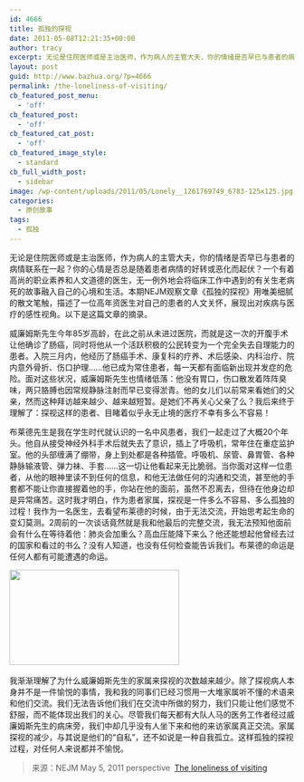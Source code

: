 ```yaml
---
id: 4666
title: 孤独的探视
date: 2011-05-08T12:21:35+00:00
author: tracy
excerpt: 无论是住院医师或是主治医师，作为病人的主管大夫，你的情绪是否早已与患者的病情联系在一起？你的心情是否总是随着患者病情的好转或恶化而起伏？一个有着高尚的职业素养和人文道德的医生，无一例外地会将临床工作中遇到的有关生老病死的故事融入自己的心境和生活。本期NEJM观察文章《孤独的探视》用唯美细腻的散文笔触，描述了一位高年资医生对自己的患者的人文关怀，展现出对疾病与医疗的感性视角。
layout: post
guid: http://www.bazhua.org/?p=4666
permalink: /the-loneliness-of-visiting/
cb_featured_post_menu:
  - 'off'
cb_featured_post:
  - 'off'
cb_featured_cat_post:
  - 'off'
cb_featured_image_style:
  - standard
cb_full_width_post:
  - sidebar
image: /wp-content/uploads/2011/05/Lonely__1261769749_6783-125x125.jpg
categories:
  - 原创故事
tags:
  - 孤独
---
```

无论是住院医师或是主治医师，作为病人的主管大夫，你的情绪是否早已与患者的病情联系在一起？你的心情是否总是随着患者病情的好转或恶化而起伏？一个有着高尚的职业素养和人文道德的医生，无一例外地会将临床工作中遇到的有关生老病死的故事融入自己的心境和生活。本期NEJM观察文章《孤独的探视》用唯美细腻的散文笔触，描述了一位高年资医生对自己的患者的人文关怀，展现出对疾病与医疗的感性视角。以下是这篇文章的摘录。

威廉姆斯先生今年85岁高龄，在此之前从未进过医院，而就是这一次的开腹手术让他确诊了肠癌，同时将他从一个活跃积极的公民转变为一个完全失去自理能力的患者。入院三月内，他经历了肠癌手术、康复科的疗养、术后感染、内科治疗、院内意外骨折、伤口护理……他已成为常住患者，每一天都有面临新出现并发症的危险。面对这些状况，威廉姆斯先生也情绪低落：他没有胃口，伤口散发着阵阵臭味，两只胳膊也因常规静脉注射而早已变得淤青。他的女儿们以前常来看她们的父亲，然而这种拜访越来越少、越来越短暂。是她们不再关心父亲了么？我后来终于理解了：探视这样的患者、目睹着似乎永无止境的医疗不幸有多么不容易！

布莱德先生是我在学生时代就认识的一名中风患者，我们一起走过了大概20个年头。他自从接受神经外科手术后就失去了意识，插上了呼吸机，常年住在重症监护室。他的头部缠满了绷带，身上到处都是各种插管。呼吸机、尿管、鼻胃管、各种静脉输液管、弹力袜、手套……这一切让他看起来无比脆弱。当你面对这样一位患者，从他的眼神里读不到任何的信息，和他无法做任何的沟通和交流，甚至他的手套都不能让你直接握着他的手，你站在他的面前，虽然不忍离去，但待在他身边却是异常痛苦。这时我才明白，作为患者家属，探视是一件多么不容易、多么孤独的过程！我作为一名医生，去看望布莱德的时候，由于无法交流，开始思考起生命的变幻莫测。2周前的一次谈话竟然就是我和他最后的完整交流，我无法预知他面前会有什么在等待着他：肺炎会加重么？高血压能降下来么？他还能想起他曾经去过的国家和看过的书么？没有人知道，也没有任何检查能告诉我们。布莱德的命运是任何人都有可能遭遇的命运。

<img class="alignleft size-medium wp-image-4736" title="Lonely__1261769749_6783" src="/wp-content/uploads/2011/05/Lonely__1261769749_6783-300x168.jpg" alt="" width="300" height="168" srcset="/wp-content/uploads/2011/05/Lonely__1261769749_6783-300x168.jpg 300w, /wp-content/uploads/2011/05/Lonely__1261769749_6783-150x84.jpg 150w, /wp-content/uploads/2011/05/Lonely__1261769749_6783.jpg 539w" sizes="(max-width: 300px) 100vw, 300px" />

我渐渐理解了为什么威廉姆斯先生的家属来探视的次数越来越少。除了探视病人本身并不是一件愉悦的事情，我和我的同事们已经习惯用一大堆家属听不懂的术语来和他们交流。我们无法告诉他们我们在交流中所做的努力，我们只能让他们感觉不舒服，而不能体现出我们的关心。尽管我们每天都有大队人马的医务工作者经过威廉姆斯先生的病床旁，我们中却几乎没有人坐下来和他的来访家属真正交流。家属探视的减少，与其说是他们的“自私”，还不如说是一种自我孤立。这样孤独的探视过程，对任何人来说都并不愉悦。

> 来源：NEJM May 5, 2011 perspective  [The loneliness of visiting](http://www.nejm.org/doi/full/10.1056/NEJMp1013909)

